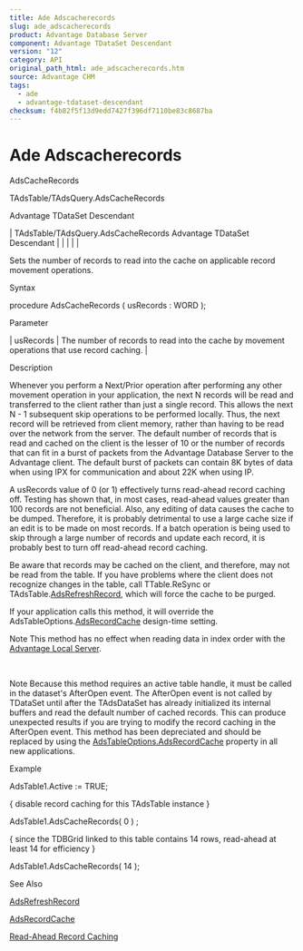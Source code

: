 ```yaml
---
title: Ade Adscacherecords
slug: ade_adscacherecords
product: Advantage Database Server
component: Advantage TDataSet Descendant
version: "12"
category: API
original_path_html: ade_adscacherecords.htm
source: Advantage CHM
tags:
  - ade
  - advantage-tdataset-descendant
checksum: f4b82f5f13d9edd7427f396df7110be83c8687ba
---
```


# Ade Adscacherecords

AdsCacheRecords

TAdsTable/TAdsQuery.AdsCacheRecords

Advantage TDataSet Descendant

| TAdsTable/TAdsQuery.AdsCacheRecords  Advantage TDataSet Descendant |  |  |  |  |

Sets the number of records to read into the cache on applicable record movement operations.

Syntax

procedure AdsCacheRecords ( usRecords : WORD );

Parameter

| usRecords | The number of records to read into the cache by movement operations that use record caching. |

Description

Whenever you perform a Next/Prior operation after performing any other movement operation in your application, the next N records will be read and transferred to the client rather than just a single record. This allows the next N - 1 subsequent skip operations to be performed locally. Thus, the next record will be retrieved from client memory, rather than having to be read over the network from the server. The default number of records that is read and cached on the client is the lesser of 10 or the number of records that can fit in a burst of packets from the Advantage Database Server to the Advantage client. The default burst of packets can contain 8K bytes of data when using IPX for communication and about 22K when using IP.

A usRecords value of 0 (or 1) effectively turns read-ahead record caching off. Testing has shown that, in most cases, read-ahead values greater than 100 records are not beneficial. Also, any editing of data causes the cache to be dumped. Therefore, it is probably detrimental to use a large cache size if an edit is to be made on most records. If a batch operation is being used to skip through a large number of records and update each record, it is probably best to turn off read-ahead record caching.

Be aware that records may be cached on the client, and therefore, may not be read from the table. If you have problems where the client does not recognize changes in the table, call TTable.ReSync or TAdsTable.[AdsRefreshRecord](ade_adsrefreshrecord.md), which will force the cache to be purged.

If your application calls this method, it will override the AdsTableOptions.[AdsRecordCache](ade_adsrecordcache.md) design-time setting.

Note This method has no effect when reading data in index order with the [Advantage Local Server](master_advantage_local_server.md).

 

Note Because this method requires an active table handle, it must be called in the dataset's AfterOpen event. The AfterOpen event is not called by TDataSet until after the TAdsDataSet has already initialized its internal buffers and read the default number of cached records. This can produce unexpected results if you are trying to modify the record caching in the AfterOpen event. This method has been depreciated and should be replaced by using the [AdsTableOptions.AdsRecordCache](ade_adsrecordcache.md) property in all new applications.

Example

AdsTable1.Active := TRUE;

{ disable record caching for this TAdsTable instance }

AdsTable1.AdsCacheRecords( 0 ) ;

{ since the TDBGrid linked to this table contains 14 rows, read-ahead at least 14 for efficiency }

AdsTable1.AdsCacheRecords( 14 );

See Also

[AdsRefreshRecord](ade_adsrefreshrecord.md)

[AdsRecordCache](ade_adsrecordcache.md)

[Read-Ahead Record Caching](master_read_ahead_record_caching.md)
